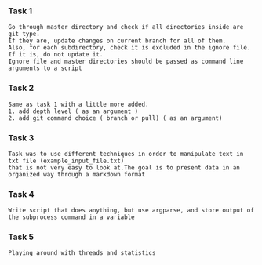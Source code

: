 ### Task 1
```commandline
Go through master directory and check if all directories inside are git type.
If they are, update changes on current branch for all of them.
Also, for each subdirectory, check it is excluded in the ignore file. If it is, do not update it.
Ignore file and master directories should be passed as command line arguments to a script
```

### Task 2
```commandline
Same as task 1 with a little more added.
1. add depth level ( as an argument )
2. add git command choice ( branch or pull) ( as an argument)
```

### Task 3
```commandline
Task was to use different techniques in order to manipulate text in txt file (example_input_file.txt)
that is not very easy to look at.The goal is to present data in an 
organized way through a markdown format
```

### Task 4
```commandline
Write script that does anything, but use argparse, and store output of
the subprocess command in a variable
```

### Task 5
```commandline
Playing around with threads and statistics
```

